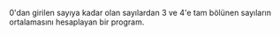 0'dan girilen sayıya kadar olan sayılardan 3 ve 4'e tam bölünen sayıların ortalamasını hesaplayan bir program.

